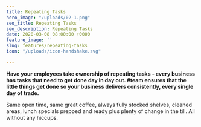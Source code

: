 ```yaml
---
title: Repeating Tasks
hero_image: "/uploads/02-1.png"
seo_title: Repeating Tasks
seo_description: Repeating Tasks
date: 2020-03-08 08:00:00 +0000
feature_image: ''
slug: features/repeating-tasks
icon: "/uploads/icon-handshake.svg"

---
```

**Have your employees take ownership of repeating tasks - every business has tasks that need to get done day in day out. #team ensures that the little things get done so your business delivers consistently, every single day of trade.**

Same open time, same great coffee, always fully stocked shelves, cleaned areas, lunch specials prepped and ready plus plenty of change in the till. All without any hiccups.